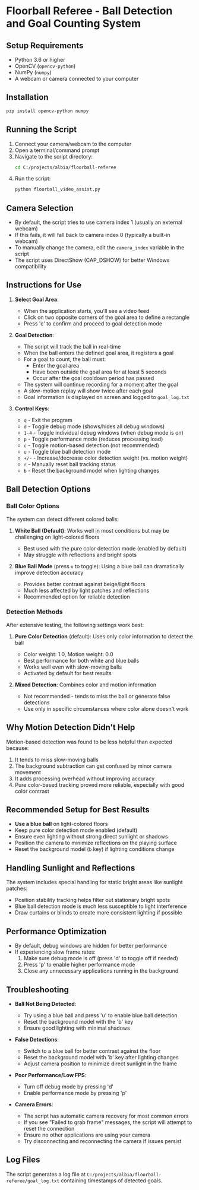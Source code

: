 # Floorball Referee - Ball Detection and Goal Counting System

## Setup Requirements
- Python 3.6 or higher
- OpenCV (`opencv-python`)
- NumPy (`numpy`)
- A webcam or camera connected to your computer

## Installation
```bash
pip install opencv-python numpy
```

## Running the Script
1. Connect your camera/webcam to the computer
2. Open a terminal/command prompt
3. Navigate to the script directory:
   ```bash
   cd C:/projects/albia/floorball-referee
   ```
4. Run the script:
   ```bash
   python floorball_video_assist.py
   ```

## Camera Selection
- By default, the script tries to use camera index 1 (usually an external webcam)
- If this fails, it will fall back to camera index 0 (typically a built-in webcam)
- To manually change the camera, edit the `camera_index` variable in the script
- The script uses DirectShow (CAP_DSHOW) for better Windows compatibility

## Instructions for Use
1. **Select Goal Area**: 
   - When the application starts, you'll see a video feed
   - Click on two opposite corners of the goal area to define a rectangle
   - Press 'c' to confirm and proceed to goal detection mode

2. **Goal Detection**: 
   - The script will track the ball in real-time
   - When the ball enters the defined goal area, it registers a goal
   - For a goal to count, the ball must:
     - Enter the goal area
     - Have been outside the goal area for at least 5 seconds
     - Occur after the goal cooldown period has passed
   - The system will continue recording for a moment after the goal
   - A slow-motion replay will show twice after each goal
   - Goal information is displayed on screen and logged to `goal_log.txt`

3. **Control Keys**:
   - `q` - Exit the program
   - `d` - Toggle debug mode (shows/hides all debug windows)
   - `1-4` - Toggle individual debug windows (when debug mode is on)
   - `p` - Toggle performance mode (reduces processing load)
   - `c` - Toggle motion-based detection (not recommended)
   - `u` - Toggle blue ball detection mode
   - `+/-` - Increase/decrease color detection weight (vs. motion weight)
   - `r` - Manually reset ball tracking status
   - `b` - Reset the background model when lighting changes

## Ball Detection Options

### Ball Color Options
The system can detect different colored balls:

1. **White Ball (Default)**: Works well in most conditions but may be challenging on light-colored floors
   - Best used with the pure color detection mode (enabled by default)
   - May struggle with reflections and bright spots

2. **Blue Ball Mode** (press `u` to toggle): Using a blue ball can dramatically improve detection accuracy
   - Provides better contrast against beige/light floors
   - Much less affected by light patches and reflections
   - Recommended option for reliable detection

### Detection Methods
After extensive testing, the following settings work best:

1. **Pure Color Detection** (default): Uses only color information to detect the ball
   - Color weight: 1.0, Motion weight: 0.0
   - Best performance for both white and blue balls
   - Works well even with slow-moving balls
   - Activated by default for best results

2. **Mixed Detection**: Combines color and motion information
   - Not recommended - tends to miss the ball or generate false detections
   - Use only in specific circumstances where color alone doesn't work

## Why Motion Detection Didn't Help
Motion-based detection was found to be less helpful than expected because:

1. It tends to miss slow-moving balls
2. The background subtraction can get confused by minor camera movement
3. It adds processing overhead without improving accuracy
4. Pure color-based tracking proved more reliable, especially with good color contrast

## Recommended Setup for Best Results
- **Use a blue ball** on light-colored floors
- Keep pure color detection mode enabled (default)
- Ensure even lighting without strong direct sunlight or shadows
- Position the camera to minimize reflections on the playing surface
- Reset the background model (`b` key) if lighting conditions change

## Handling Sunlight and Reflections
The system includes special handling for static bright areas like sunlight patches:

- Position stability tracking helps filter out stationary bright spots
- Blue ball detection mode is much less susceptible to light interference
- Draw curtains or blinds to create more consistent lighting if possible

## Performance Optimization
- By default, debug windows are hidden for better performance
- If experiencing slow frame rates:
  1. Make sure debug mode is off (press 'd' to toggle off if needed)
  2. Press 'p' to enable higher performance mode
  3. Close any unnecessary applications running in the background

## Troubleshooting
- **Ball Not Being Detected**:
  - Try using a blue ball and press 'u' to enable blue ball detection
  - Reset the background model with the 'b' key
  - Ensure good lighting with minimal shadows
  
- **False Detections**:
  - Switch to a blue ball for better contrast against the floor
  - Reset the background model with 'b' key after lighting changes
  - Adjust camera position to minimize direct sunlight in the frame
  
- **Poor Performance/Low FPS**:
  - Turn off debug mode by pressing 'd'
  - Enable performance mode by pressing 'p'
  
- **Camera Errors**:
  - The script has automatic camera recovery for most common errors
  - If you see "Failed to grab frame" messages, the script will attempt to reset the connection
  - Ensure no other applications are using your camera
  - Try disconnecting and reconnecting the camera if issues persist

## Log Files
The script generates a log file at `C:/projects/albia/floorball-referee/goal_log.txt` 
containing timestamps of detected goals.
